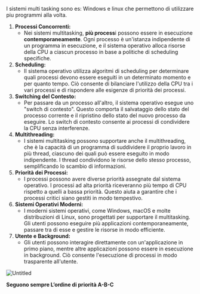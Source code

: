 I sistemi multi tasking sono es: Windows e linux che permettono di utilizzare piu programmi alla volta. 

1. **Processi Concorrenti:**
    - Nei sistemi multitasking, **più process**i possono essere in esecuzione **contemporaneamente**. Ogni processo è un'istanza indipendente di un programma in esecuzione, e il sistema operativo alloca risorse della CPU a ciascun processo in base a politiche di scheduling specifiche.
2. **Scheduling:**
    - Il sistema operativo utilizza algoritmi di scheduling per determinare quali processi devono essere eseguiti in un determinato momento e per quanto tempo. Ciò consente di bilanciare l'utilizzo della CPU tra i vari processi e di rispondere alle esigenze di priorità dei processi.
3. **Switching del Contesto:**
    - Per passare da un processo all'altro, il sistema operativo esegue uno "switch di contesto". Questo comporta il salvataggio dello stato del processo corrente e il ripristino dello stato del nuovo processo da eseguire. Lo switch di contesto consente ai processi di condividere la CPU senza interferenze.
4. **Multithreading:**
    - I sistemi multitasking possono supportare anche il multithreading, che è la capacità di un programma di suddividere il proprio lavoro in più thread, ciascuno dei quali può essere eseguito in modo indipendente. I thread condividono le risorse dello stesso processo, semplificando lo scambio di informazioni.
5. **Priorità dei Processi:**
    - I processi possono avere diverse priorità assegnate dal sistema operativo. I processi ad alta priorità riceveranno più tempo di CPU rispetto a quelli a bassa priorità. Questo aiuta a garantire che i processi critici siano gestiti in modo tempestivo.
6. **Sistemi Operativi Moderni:**
    - I moderni sistemi operativi, come Windows, macOS e molte distribuzioni di Linux, sono progettati per supportare il multitasking. Gli utenti possono eseguire più applicazioni contemporaneamente, passare tra di esse e gestire le risorse in modo efficiente.
7. **Utente e Background:**
    - Gli utenti possono interagire direttamente con un'applicazione in primo piano, mentre altre applicazioni possono essere in esecuzione in background. Ciò consente l'esecuzione di processi in modo trasparente all'utente.

![Untitled](https://github.com/user-attachments/assets/cc331b4e-edf3-4200-98ac-cb6a40caa35e)

**Seguono sempre L’ordine di priorità A-B-C**

